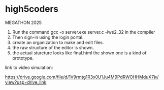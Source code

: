 # high5coders
MEGATHON 2025

1. Run the command gcc -o server.exe server.c -lws2_32 in the compiler
2. Then sign-in using the login portal.
3. create an organization to make and edit files.
4. the raw structure of the editor is shown.
5. the actual sturcture looks like final.html the shown one is a kind of prototype.

link to video simulation:

https://drive.google.com/file/d/1V9rmtg1R3x0U1Ju4M9PdRWOHHMduX7jv/view?usp=drive_link
